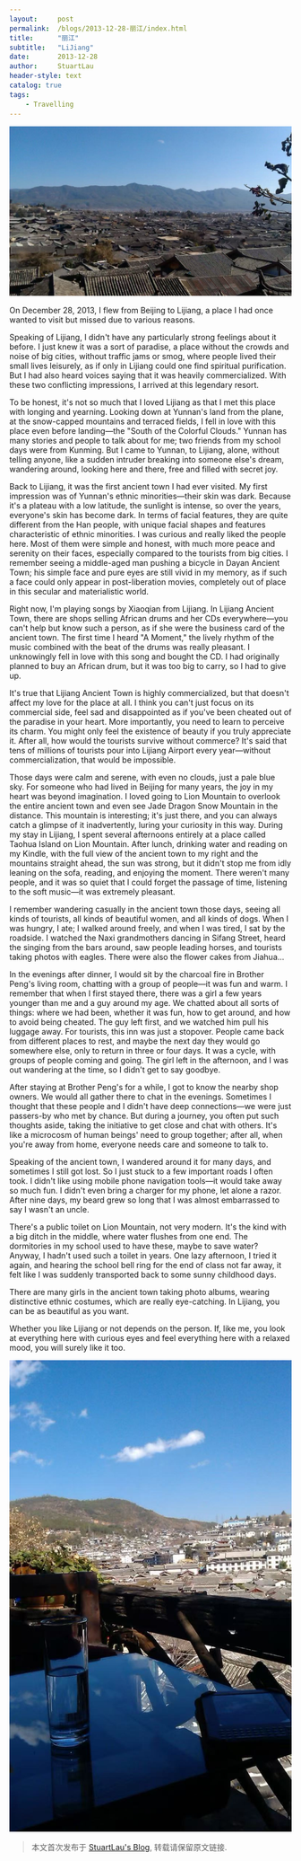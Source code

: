```yaml
---
layout:     post
permalink:  /blogs/2013-12-28-丽江/index.html
title:      "丽江"
subtitle:   "LiJiang"
date:       2013-12-28
author:     StuartLau
header-style: text
catalog: true
tags:
    - Travelling
---
```

![Lijiang-0](/images/in-post/Lijiang-0.jpg)
<p>
On December 28, 2013, I flew from Beijing to Lijiang, a place I had once wanted to visit but missed due to various reasons.
<p>
Speaking of Lijiang, I didn't have any particularly strong feelings about it before. I just knew it was a sort of paradise, a place without the crowds and noise of big cities, without traffic jams or smog, where people lived their small lives leisurely, as if only in Lijiang could one find spiritual purification. But I had also heard voices saying that it was heavily commercialized. With these two conflicting impressions, I arrived at this legendary resort.
<p>
To be honest, it's not so much that I loved Lijiang as that I met this place with longing and yearning. Looking down at Yunnan's land from the plane, at the snow-capped mountains and terraced fields, I fell in love with this place even before landing—the "South of the Colorful Clouds." Yunnan has many stories and people to talk about for me; two friends from my school days were from Kunming. But I came to Yunnan, to Lijiang, alone, without telling anyone, like a sudden intruder breaking into someone else's dream, wandering around, looking here and there, free and filled with secret joy.
<p>
Back to Lijiang, it was the first ancient town I had ever visited. My first impression was of Yunnan's ethnic minorities—their skin was dark. Because it's a plateau with a low latitude, the sunlight is intense, so over the years, everyone's skin has become dark. In terms of facial features, they are quite different from the Han people, with unique facial shapes and features characteristic of ethnic minorities. I was curious and really liked the people here. Most of them were simple and honest, with much more peace and serenity on their faces, especially compared to the tourists from big cities. I remember seeing a middle-aged man pushing a bicycle in Dayan Ancient Town; his simple face and pure eyes are still vivid in my memory, as if such a face could only appear in post-liberation movies, completely out of place in this secular and materialistic world.
<p>
Right now, I'm playing songs by Xiaoqian from Lijiang. In Lijiang Ancient Town, there are shops selling African drums and her CDs everywhere—you can't help but know such a person, as if she were the business card of the ancient town. The first time I heard "A Moment," the lively rhythm of the music combined with the beat of the drums was really pleasant. I unknowingly fell in love with this song and bought the CD. I had originally planned to buy an African drum, but it was too big to carry, so I had to give up.
<p>
It's true that Lijiang Ancient Town is highly commercialized, but that doesn't affect my love for the place at all. I think you can't just focus on its commercial side, feel sad and disappointed as if you've been cheated out of the paradise in your heart. More importantly, you need to learn to perceive its charm. You might only feel the existence of beauty if you truly appreciate it. After all, how would the tourists survive without commerce? It's said that tens of millions of tourists pour into Lijiang Airport every year—without commercialization, that would be impossible.
<p>
Those days were calm and serene, with even no clouds, just a pale blue sky. For someone who had lived in Beijing for many years, the joy in my heart was beyond imagination. I loved going to Lion Mountain to overlook the entire ancient town and even see Jade Dragon Snow Mountain in the distance. This mountain is interesting; it's just there, and you can always catch a glimpse of it inadvertently, luring your curiosity in this way. During my stay in Lijiang, I spent several afternoons entirely at a place called Taohua Island on Lion Mountain. After lunch, drinking water and reading on my Kindle, with the full view of the ancient town to my right and the mountains straight ahead, the sun was strong, but it didn't stop me from idly leaning on the sofa, reading, and enjoying the moment. There weren't many people, and it was so quiet that I could forget the passage of time, listening to the soft music—it was extremely pleasant.
<p>
I remember wandering casually in the ancient town those days, seeing all kinds of tourists, all kinds of beautiful women, and all kinds of dogs. When I was hungry, I ate; I walked around freely, and when I was tired, I sat by the roadside. I watched the Naxi grandmothers dancing in Sifang Street, heard the singing from the bars around, saw people leading horses, and tourists taking photos with eagles. There were also the flower cakes from Jiahua...
<p>
In the evenings after dinner, I would sit by the charcoal fire in Brother Peng's living room, chatting with a group of people—it was fun and warm. I remember that when I first stayed there, there was a girl a few years younger than me and a guy around my age. We chatted about all sorts of things: where we had been, whether it was fun, how to get around, and how to avoid being cheated. The guy left first, and we watched him pull his luggage away. For tourists, this inn was just a stopover. People came back from different places to rest, and maybe the next day they would go somewhere else, only to return in three or four days. It was a cycle, with groups of people coming and going. The girl left in the afternoon, and I was out wandering at the time, so I didn't get to say goodbye.
<p>
After staying at Brother Peng's for a while, I got to know the nearby shop owners. We would all gather there to chat in the evenings. Sometimes I thought that these people and I didn't have deep connections—we were just passers-by who met by chance. But during a journey, you often put such thoughts aside, taking the initiative to get close and chat with others. It's like a microcosm of human beings' need to group together; after all, when you're away from home, everyone needs care and someone to talk to.
<p>
Speaking of the ancient town, I wandered around it for many days, and sometimes I still got lost. So I just stuck to a few important roads I often took. I didn't like using mobile phone navigation tools—it would take away so much fun. I didn't even bring a charger for my phone, let alone a razor. After nine days, my beard grew so long that I was almost embarrassed to say I wasn't an uncle.
<p>
There's a public toilet on Lion Mountain, not very modern. It's the kind with a big ditch in the middle, where water flushes from one end. The dormitories in my school used to have these, maybe to save water? Anyway, I hadn't used such a toilet in years. One lazy afternoon, I tried it again, and hearing the school bell ring for the end of class not far away, it felt like I was suddenly transported back to some sunny childhood days.
<p>
There are many girls in the ancient town taking photo albums, wearing distinctive ethnic costumes, which are really eye-catching. In Lijiang, you can be as beautiful as you want.
<p>
Whether you like Lijiang or not depends on the person. If, like me, you look at everything here with curious eyes and feel everything here with a relaxed mood, you will surely like it too.

![Lijiang-1](/images/in-post/Lijiang-1.jpg)

> 本文首次发布于 [StuartLau's Blog](https://stuartlau.github.io), 转载请保留原文链接.
